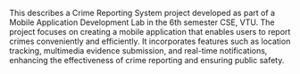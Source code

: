 This describes a Crime Reporting System project developed as part of a Mobile Application Development Lab in the 6th semester CSE, VTU. The project focuses on creating a mobile application that enables users to report crimes conveniently and efficiently. It incorporates features such as location tracking, multimedia evidence submission, and real-time notifications, enhancing the effectiveness of crime reporting and ensuring public safety.


